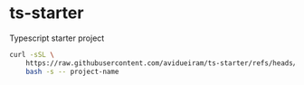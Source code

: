 # ts-starter

Typescript starter project

```bash
curl -sSL \
    https://raw.githubusercontent.com/avidueiram/ts-starter/refs/heads/master/init.sh | \
    bash -s -- project-name
```
